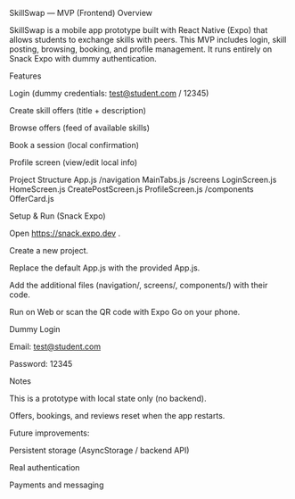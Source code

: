 SkillSwap — MVP (Frontend)
Overview

SkillSwap is a mobile app prototype built with React Native (Expo) that allows students to exchange skills with peers. This MVP includes login, skill posting, browsing, booking, and profile management. It runs entirely on Snack Expo with dummy authentication.

Features

Login (dummy credentials: test@student.com / 12345)

Create skill offers (title + description)

Browse offers (feed of available skills)

Book a session (local confirmation)

Profile screen (view/edit local info)

Project Structure
App.js
/navigation
   MainTabs.js
/screens
   LoginScreen.js
   HomeScreen.js
   CreatePostScreen.js
   ProfileScreen.js
/components
   OfferCard.js

Setup & Run (Snack Expo)

Open https://snack.expo.dev
.

Create a new project.

Replace the default App.js with the provided App.js.

Add the additional files (navigation/, screens/, components/) with their code.

Run on Web or scan the QR code with Expo Go on your phone.

Dummy Login

Email: test@student.com

Password: 12345

Notes

This is a prototype with local state only (no backend).

Offers, bookings, and reviews reset when the app restarts.

Future improvements:

Persistent storage (AsyncStorage / backend API)

Real authentication

Payments and messaging